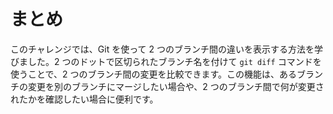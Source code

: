 # まとめ

このチャレンジでは、Git を使って 2 つのブランチ間の違いを表示する方法を学びました。2 つのドットで区切られたブランチ名を付けて `git diff` コマンドを使うことで、2 つのブランチ間の変更を比較できます。この機能は、あるブランチの変更を別のブランチにマージしたい場合や、2 つのブランチ間で何が変更されたかを確認したい場合に便利です。

